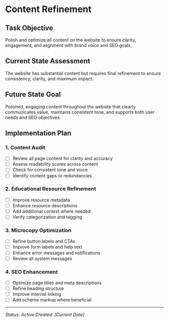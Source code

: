 # Content Refinement

## Task Objective
Polish and optimize all content on the website to ensure clarity, engagement, and alignment with brand voice and SEO goals.

## Current State Assessment
The website has substantial content but requires final refinement to ensure consistency, clarity, and maximum impact.

## Future State Goal
Polished, engaging content throughout the website that clearly communicates value, maintains consistent tone, and supports both user needs and SEO objectives.

## Implementation Plan

### 1. Content Audit
- [ ] Review all page content for clarity and accuracy
- [ ] Assess readability scores across content
- [ ] Check for consistent tone and voice
- [ ] Identify content gaps or redundancies

### 2. Educational Resource Refinement
- [ ] Improve resource metadata
- [ ] Enhance resource descriptions
- [ ] Add additional context where needed
- [ ] Verify categorization and tagging

### 3. Microcopy Optimization
- [ ] Refine button labels and CTAs
- [ ] Improve form labels and help text
- [ ] Enhance error messages and notifications
- [ ] Review all system messages

### 4. SEO Enhancement
- [ ] Optimize page titles and meta descriptions
- [ ] Refine heading structure
- [ ] Improve internal linking
- [ ] Add schema markup where beneficial

---

*Status: Active*
*Created: [Current Date]* 